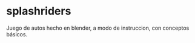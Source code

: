 splashriders
============

Juego de autos hecho en blender, a modo de instruccion, con conceptos básicos.
